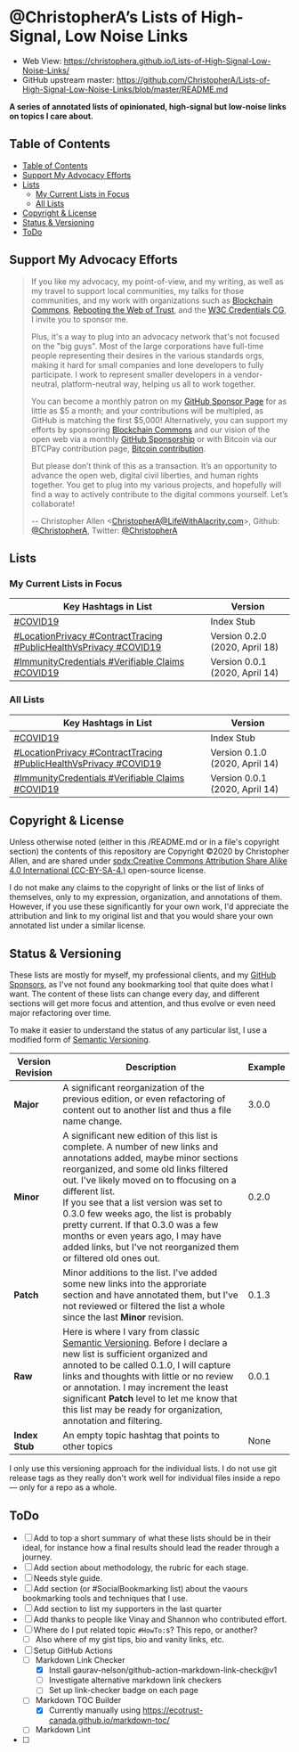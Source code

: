 # @ChristopherA’s Lists of High-Signal, Low Noise Links

* Web View: https://christophera.github.io/Lists-of-High-Signal-Low-Noise-Links/
* GitHub upstream master: https://github.com/ChristopherA/Lists-of-High-Signal-Low-Noise-Links/blob/master/README.md

**A series of annotated lists of opinionated, high-signal but low-noise links on topics I care about.**

## Table of Contents

  * [Table of Contents](#table-of-contents)
  * [Support My Advocacy Efforts](#support-my-advocacy-efforts)
  * [Lists](#lists)
    + [My Current Lists in Focus](#my-current-lists-in-focus)
    + [All Lists](#all-lists)
  * [Copyright & License](#copyright---license)
  * [Status & Versioning](#status---versioning)
  * [ToDo](#todo)

## Support My Advocacy Efforts

> If you like my advocacy, my point-of-view, and my writing, as well as my travel to support local communities, my talks for those communities, and my work with organizations such as [Blockchain Commons](https://www.BlockchainCommons.com), [Rebooting the Web of Trust](https://www.WebOfTrust.info), and the [W3C Credentials CG](https://w3c-ccg.github.io), I invite you to sponsor me.
>
> Plus, it's a way to plug into an advocacy network that's not focused on the "big guys". Most of the large corporations have full-time people representing their desires in the various standards orgs, making it hard for small companies and lone developers to fully participate. I work to represent smaller developers in a vendor-neutral, platform-neutral way, helping us all to work together.
>
> You can become a monthly patron on my [GitHub Sponsor Page](https://github.com/sponsors/ChristopherA) for as little as $5 a month; and your contributions will be multipled, as GitHub is matching the first $5,000! Alternatively, you can support my efforts by sponsoring [Blockchain Commons](https://www.BlockchainCommons.com) and our vision of the open web via a monthly [GitHub Sponsorship](https://github.com/sponsors/BlockchainCommons) or with Bitcoin via our BTCPay contribution page, [Bitcoin contribution](https://btcpay.blockchaincommons.com).
>
> But please don’t think of this as a transaction. It’s an opportunity to advance the open web, digital civil liberties, and human rights together. You get to plug into my various projects, and hopefully will find a way to actively contribute to the digital commons yourself. Let’s collaborate!
>
> -- Christopher Allen <ChristopherA@LifeWithAlacrity.com\>, Github: [@ChristopherA](https://github.com/ChristopherA), Twitter: [@ChristopherA](https://twitter.com/ChristopherA)

## Lists

### My Current Lists in Focus

| Key Hashtags in List                                         | Version                        |
| ------------------------------------------------------------ | ------------------------------ |
| [#COVID19](./COVID19.md)                                  | Index Stub                           |
| [#LocationPrivacy #ContractTracing #PublicHealthVsPrivacy #COVID19](./LocationPrivacy-ContractTracing-PublicHealthVsPrivacy-COVID19.md) | Version 0.2.0 (2020, April 18) |
| [#ImmunityCredentials #Verifiable Claims #COVID19](./ImmunityCredentials-VerifiableClaims-COVID19.md) | Version 0.0.1 (2020, April 14) |

### All Lists

| Key Hashtags in List                                         | Version                        |
| ------------------------------------------------------------ | ------------------------------ |
| [#COVID19](./COVID19.md)                                  | Index Stub                           |
| [#LocationPrivacy #ContractTracing #PublicHealthVsPrivacy #COVID19](./LocationPrivacy-ContractTracing-PublicHealthVsPrivacy-COVID19.md) | Version 0.1.0 (2020, April 14) |
| [#ImmunityCredentials #Verifiable Claims #COVID19](./ImmunityCredentials-VerifiableClaims-COVID19.md) | Version 0.0.1 (2020, April 14) |

## Copyright & License

Unless otherwise noted (either in this /README.md or in a file's copyright section) the contents of this repository are Copyright :copyright:2020 by Christopher Allen, and are shared under [spdx:Creative Commons Attribution Share Alike 4.0 International (CC-BY-SA-4.)](https://spdx.org/licenses/CC-BY-SA-4.0.html) open-source license.

I do not make any claims to the copyright of links or the list of links of themselves, only to my expression, organization, and annotations of them. However, if you use these significantly for your own work, I'd appreciate the attribution and link to my original list and that you would share your own annotated list under a similar license.

## Status & Versioning

These lists are mostly for myself, my professional clients, and my [GitHub Sponsors](https://github.com/sponsors/ChristopherA), as I've not found any bookmarking tool that quite does what I want. The content of these lists can change every day, and different sections will get more focus and attention, and thus evolve or even need major refactoring over time.

To make it easier to understand the status of any particular list, I use a modified form of [Semantic Versioning](https://semver.org).

| Version Revision | Description                                                  | Example |
| ---------------- | ------------------------------------------------------------ | ------- |
| **Major**        | A significant reorganization of the previous edition, or even refactoring of content out to another list and thus a file name change. | 3.0.0   |
| **Minor**        | A significant new edition of this list is complete. A number of new links and annotations added, maybe minor sections reorganized,  and some old links filtered out.  I've likely moved on to ffocusing on a different list. <br />If you see that a list version was set to 0.3.0  few weeks ago, the list is probably pretty current. If that 0.3.0 was a few months or even years ago, I may have added links, but I've not reorganized them or filtered old ones out. | 0.2.0   |
| **Patch**        | Minor additions to the list. I've added some new links into the approriate section and have annotated them, but I've not reviewed or filtered the list a whole since the last **Minor** revision.<br /> | 0.1.3   |
| **Raw**          | Here is where I vary from classic [Semantic Versioning](https://semver.org). Before I declare a new list is sufficient organized and annoted to be called 0.1.0, I will capture links and thoughts with little or no review or annotation. I may increment the least significant **Patch** level to let me know that this list may be ready for organization, annotation and filtering. | 0.0.1   |
| **Index Stub**         | An empty topic hashtag that points to other topics           | None    |

I only use this versioning approach for the individual lists. I do not use git release tags as they really don't work well for individual files inside a repo — only for a repo as a whole.


## ToDo

- [ ] Add to top a short summary of what these lists should be in their ideal, for instance how a final results should lead the reader through a journey.
- [ ] Add section about methodology, the rubric for each stage.
- [ ] Needs style guide.
- [ ] Add section (or #SocialBookmarking list) about the vaours bookmarking tools and techniques that I use.
- [ ] Add section to list my supporters in the last quarter
- [ ] Add thanks to people like Vinay and Shannon who contributed effort.
- [ ] Where do I put related topic `#HowTo:`s? This repo, or another?
    - [ ] Also where of my gist tips, bio and vanity links, etc. 
- [ ] Setup GitHub Actions
    - [ ] Markdown Link Checker
        - [x] Install gaurav-nelson/github-action-markdown-link-check@v1 
        - [ ] Investigate alternative markdown link checkers
        - [ ] Set up link-checker badge on each page
    - [ ] Markdown TOC Builder
        - [x] Currently manually using https://ecotrust-canada.github.io/markdown-toc/
    - [ ] Markdown Lint
- [ ] 
